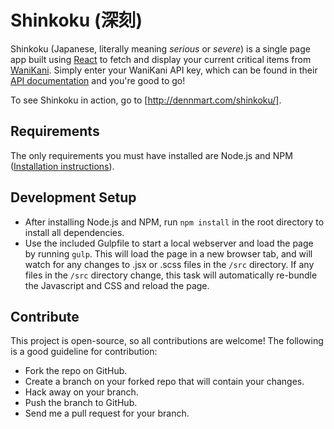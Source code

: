 # Shinkoku (深刻)

Shinkoku (Japanese, literally meaning *serious* or *severe*) is a single page app built using [React](http://facebook.github.io/react/) to fetch and display your current critical items from [WaniKani](https://www.wanikani.com/). Simply enter your WaniKani API key, which can be found in their [API documentation](https://www.wanikani.com/api) and you're good to go!

To see Shinkoku in action, go to [http://dennmart.com/shinkoku/].

## Requirements

The only requirements you must have installed are Node.js and NPM ([Installation instructions](https://docs.npmjs.com/getting-started/installing-node)).

## Development Setup

* After installing Node.js and NPM, run `npm install` in the root directory to install all dependencies.
* Use the included Gulpfile to start a local webserver and load the page by running `gulp`. This will load the page in a new browser tab, and will watch for any changes to .jsx or .scss files in the `/src` directory. If any files in the `/src` directory change, this task will automatically re-bundle the Javascript and CSS and reload the page.

## Contribute

This project is open-source, so all contributions are welcome! The following is a good guideline for contribution:

* Fork the repo on GitHub.
* Create a branch on your forked repo that will contain your changes.
* Hack away on your branch.
* Push the branch to GitHub.
* Send me a pull request for your branch.
